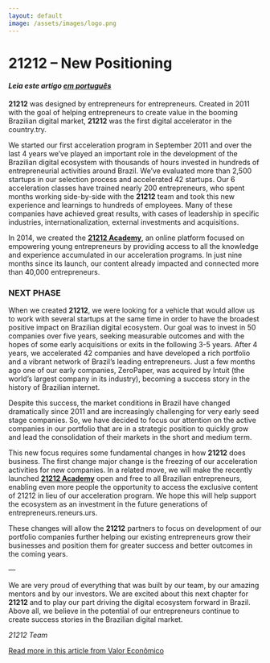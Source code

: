 ```yaml
---
layout: default
image: /assets/images/logo.png
---
```


# 21212 – New Positioning

#### _Leia este artigo [em português](/)_

**21212** was designed by entrepreneurs for entrepreneurs. Created in 2011 with the goal of helping entrepreneurs to create value in the booming Brazilian digital market, **21212** was the first digital accelerator in the country.try.

We started our first acceleration program in September 2011 and over the last 4 years we’ve played an important role in the development of the Brazilian digital ecosystem with thousands of hours invested in hundreds of entrepreneurial activities around Brazil. We’ve evaluated more than 2,500 startups in our selection process and accelerated 42 startups. Our 6 acceleration classes have trained nearly 200 entrepreneurs, who spent months working side-by-side with the **21212** team and took this new experience and learnings to hundreds of employees. Many of these companies have achieved great results, with cases of leadership in specific industries, internationalization, external investments and acquisitions.

In 2014, we created the **[21212 Academy](https://academy.21212.com/)**, an online platform focused on empowering young entrepreneurs by providing access to all the knowledge and experience accumulated in our acceleration programs. In just nine months since its launch, our content already impacted and connected more than 40,000 entrepreneurs.

### NEXT PHASE

When we created **21212**, we were looking for a vehicle that would allow us to work with several startups at the same time in order to have the broadest positive impact on Brazilian digital ecosystem. Our goal was to invest in 50 companies over five years, seeking measurable outcomes and with the hopes of some early acquisitions or exits in the following 3-5 years. After 4 years, we accelerated 42 companies and have developed a rich portfolio and a vibrant network of Brazil’s leading entrepreneurs. Just a few months ago one of our early companies, ZeroPaper, was acquired by Intuit (the world’s largest company in its industry), becoming a success story in the history of Brazilian internet.

Despite this success, the market conditions in Brazil have changed dramatically since 2011 and are increasingly challenging for very early seed stage companies. So, we have decided to focus our attention on the active companies in our portfolio that are in a strategic position to quickly grow and lead the consolidation of their markets in the short and medium term.

This new focus requires some fundamental changes in how **21212** does business. The first change major change is the freezing of our acceleration activities for new companies. In a related move, we will make the recently launched **[21212 Academy](https://academy.21212.com/)** open and free to all Brazilian entrepreneurs, enabling even more people the opportunity to access the exclusive content of 21212 in lieu of our acceleration program. We hope this will help support the ecosystem as an investment in the future generations of entrepreneurs.reneurs.urs.

These changes will allow the **21212** partners to focus on development of our portfolio companies further helping our existing entrepreneurs grow their businesses and position them for greater success and better outcomes in the coming years.

—

We are very proud of everything that was built by our team, by our amazing mentors and by our investors. We are excited about this next chapter for **21212** and to play our part driving the digital ecosystem forward in Brazil. Above all, we believe in the potential of our entrepreneurs continue to create success stories in the Brazilian digital market.

_21212 Team_

[Read more in this article from Valor Econômico]( http://www.valor.com.br/empresas/4117104/aceleradora-de-startups-carioca-passa-se-concentrar-em-gestao)
